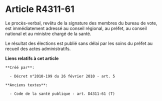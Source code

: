 # Article R4311-61

Le procès-verbal, revêtu de la signature des membres du bureau de vote, est immédiatement adressé au conseil régional, au
préfet, au conseil national et au ministre chargé de la santé.

Le résultat des élections est publié sans délai par les soins du préfet au recueil des actes administratifs.

**Liens relatifs à cet article**

	**Créé par**:

	  - Décret n°2010-199 du 26 février 2010 - art. 5

	**Anciens textes**:

	  - Code de la santé publique - art. D4311-61 (T)
